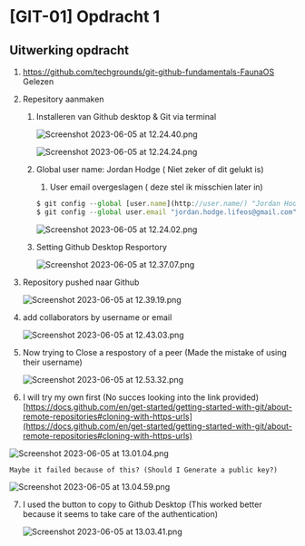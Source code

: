 # [GIT-01] Opdracht 1



## Uitwerking opdracht

1. https://github.com/techgrounds/git-github-fundamentals-FaunaOS Gelezen
2. Repesitory aanmaken
    1. Installeren van Github desktop & Git via terminal
        
        ![Screenshot 2023-06-05 at 12.24.40.png](/00_includes/Screenshot_2023-06-05_at_12.24.40.png)
        
        ![Screenshot 2023-06-05 at 12.24.24.png](/00_includes/Screenshot_2023-06-05_at_12.24.24.png)
        
    2. Global user name: Jordan Hodge ( Niet zeker of dit gelukt is)
        1. User email overgeslagen ( deze stel ik misschien later in)
        
        ```jsx
        $ git config --global [user.name](http://user.name/) "Jordan Hodge"
        $ git config --global user.email "jordan.hodge.lifeos@gmail.com"
        ```
        
        ![Screenshot 2023-06-05 at 12.24.02.png](/00_includes//Screenshot_2023-06-05_at_12.24.02.png)
        
    3. Setting Github Desktop Resportory
    
        
        ![Screenshot 2023-06-05 at 12.37.07.png](%5BGIT-01%5D%20Opdracht%201%20c685bbd8320643849e64b7dbe5dcee9c/Screenshot_2023-06-05_at_12.37.07.png)
        
3. Repository pushed naar Github
    
    ![Screenshot 2023-06-05 at 12.39.19.png](/00_includes//Screenshot_2023-06-05_at_12.39.19.png)
    
4. add collaborators by username or email
    
    ![Screenshot 2023-06-05 at 12.43.03.png](/00_includes//Screenshot_2023-06-05_at_12.43.03.png)
    
5. Now trying to Close a respostory of a peer (Made the mistake of using their username)
    
    ![Screenshot 2023-06-05 at 12.53.32.png](/00_includes//Screenshot_2023-06-05_at_12.53.32.png)
    
6. I will try my own first (No succes looking into the link provided)
[https://docs.github.com/en/get-started/getting-started-with-git/about-remote-repositories#cloning-with-https-urls](https://docs.github.com/en/get-started/getting-started-with-git/about-remote-repositories#cloning-with-https-urls)
    
![Screenshot 2023-06-05 at 13.01.04.png](/00_includes//Screenshot_2023-06-05_at_13.01.04.png)
    
    Maybe it failed because of this? (Should I Generate a public key?)
    
![Screenshot 2023-06-05 at 13.04.59.png](/00_includes//Screenshot_2023-06-05_at_13.04.59.png)
    
7. I used the button to copy to Github Desktop (This worked better because it seems to take care of the authentication)
    
    ![Screenshot 2023-06-05 at 13.03.41.png](/00_includes//Screenshot_2023-06-05_at_13.03.41.png)
    

